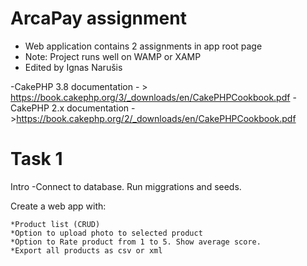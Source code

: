 # ArcaPay assignment


* Web application contains 2 assignments in app root page
* Note: Project runs well on WAMP or XAMP
* Edited by Ignas Narušis

-CakePHP 3.8 documentation - > https://book.cakephp.org/3/_downloads/en/CakePHPCookbook.pdf
-CakePHP 2.x documentation - >https://book.cakephp.org/2/_downloads/en/CakePHPCookbook.pdf

# Task 1
Intro
-Connect to database. Run miggrations and seeds.

Create a web app with:

    *Product list (CRUD)
    *Option to upload photo to selected product
    *Option to Rate product from 1 to 5. Show average score.
    *Export all products as csv or xml
